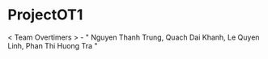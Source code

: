 # ProjectOT1


< Team Overtimers > - " Nguyen Thanh Trung, Quach Dai Khanh, Le Quyen Linh, Phan Thi Huong Tra " 

